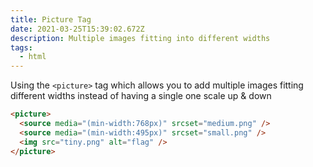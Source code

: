 ```yaml
---
title: Picture Tag
date: 2021-03-25T15:39:02.672Z
description: Multiple images fitting into different widths
tags:
  - html
---
```

Using the `<picture>` tag which allows you to add multiple images fitting different widths instead of having a single one scale up & down

```html
<picture>
  <source media="(min-width:768px)" srcset="medium.png" />
  <source media="(min-width:495px)" srcset="small.png" />
  <img src="tiny.png" alt="flag" />
</picture>
```

